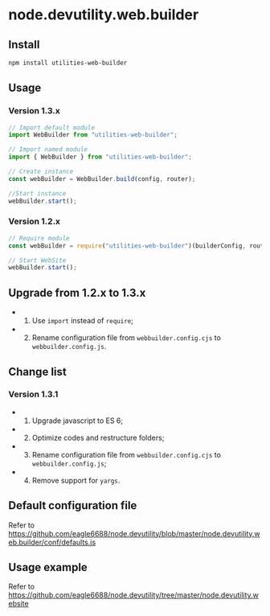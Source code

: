 # node.devutility.web.builder

## Install

``` bash
npm install utilities-web-builder
```

## Usage

### Version 1.3.x

``` javascript
// Import default module
import WebBuilder from "utilities-web-builder";

// Import named module
import { WebBuilder } from "utilities-web-builder";

// Create instance
const webBuilder = WebBuilder.build(config, router);

//Start instance
webBuilder.start();
```

### Version 1.2.x

``` javascript
// Require module
const webBuilder = require("utilities-web-builder")(builderConfig, router);

// Start WebSite
webBuilder.start();
```

## Upgrade from 1.2.x to 1.3.x

* 1. Use `import` instead of `require`;
* 2. Rename configuration file from `webbuilder.config.cjs` to `webbuilder.config.js`.

## Change list

### Version 1.3.1

* 1. Upgrade javascript to ES 6;
* 2. Optimize codes and restructure folders;
* 3. Rename configuration file from `webbuilder.config.cjs` to `webbuilder.config.js`;
* 4. Remove support for `yargs`.

## Default configuration file

Refer to <https://github.com/eagle6688/node.devutility/blob/master/node.devutility.web.builder/conf/defaults.js>

## Usage example

Refer to <https://github.com/eagle6688/node.devutility/tree/master/node.devutility.website>
